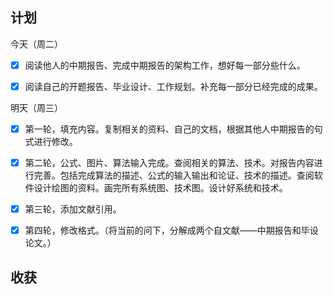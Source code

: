 ## 计划

今天（周二）

* [x] 阅读他人的中期报告、完成中期报告的架构工作，想好每一部分些什么。
* [x] 阅读自己的开题报告、毕业设计、工作规划。补充每一部分已经完成的成果。


明天（周三）

* [x] 第一轮，填充内容。复制相关的资料、自己的文档，根据其他人中期报告的句式进行修改。
* [x] 第二轮，公式、图片、算法输入完成。查阅相关的算法、技术。对报告内容进行完善。包括完成算法的描述、公式的输入输出和论证、技术的描述。查阅软件设计绘图的资料。画完所有系统图、技术图。设计好系统和技术。
* [x] 第三轮，添加文献引用。
* [x] 第四轮，修改格式。（将当前的问下，分解成两个自文献——中期报告和毕设论文。）




## 收获